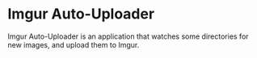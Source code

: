 # Imgur Auto-Uploader

Imgur Auto-Uploader is an application that watches some directories for new images, and upload them to Imgur.
